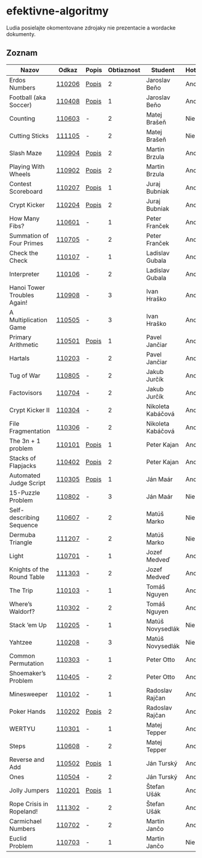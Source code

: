 efektivne-algoritmy
===================

Ludia posielajte okomentovane zdrojaky nie prezentacie a wordacke dokumenty.

Zoznam
------

|Nazov                           |Odkaz             |Popis                      |Obtiaznost |Student          |Hotove  |
|--------------------------------|------------------|---------------------------|-----------|-----------------|--------|
|Erdos Numbers                   |[110206](/110206/)|[Popis](/110206/popis.txt) |2          |Jaroslav Beňo    |Ano     |
|Football (aka Soccer)           |[110408](/110408/)|[Popis](/110408/popis.txt) |1          |Jaroslav Beňo    |Ano     |
|Counting                        |[110603](/110603/)|-                          |2          |Matej Brašeň     |Nie     |
|Cutting Sticks                  |[111105](/111105/)|-                          |2          |Matej Brašeň     |Nie     |
|Slash Maze                      |[110904](/110904/)|[Popis](/110904/popis.txt) |2          |Martin Brzula    |Ano     |
|Playing With Wheels             |[110902](/110902/)|[Popis](/110902/popis.txt) |2          |Martin Brzula    |Ano     |
|Contest Scoreboard              |[110207](/110207/)|[Popis](/110207/popis.txt) |1          |Juraj Bubniak    |Ano     |
|Crypt Kicker                    |[110204](/110204/)|[Popis](/110204/popis.txt) |2          |Juraj Bubniak    |Ano     |
|How Many Fibs?                  |[110601](/110601/)|-                          |1          |Peter Franček    |Ano     |
|Summation of Four Primes        |[110705](/110705/)|-                          |2          |Peter Franček    |Ano     |
|Check the Check                 |[110107](/110107/)|-                          |1          |Ladislav Gubala  |Ano     |
|Interpreter                     |[110106](/110106/)|-                          |2          |Ladislav Gubala  |Ano     |
|Hanoi Tower Troubles Again!     |[110908](/110908/)|-                          |3          |Ivan Hraško      |Ano     |
|A Multiplication Game           |[110505](/110505/)|-                          |3          |Ivan Hraško      |Ano     |
|Primary Arithmetic              |[110501](/110501/)|[Popis](/110501/popis.txt) |1          |Pavel Jančiar    |Ano     |
|Hartals                         |[110203](/110203/)|-                          |2          |Pavel Jančiar    |Ano     |
|Tug of War                      |[110805](/110805/)|-                          |2          |Jakub Jurčík     |Ano     |
|Factovisors                     |[110704](/110704/)|-                          |2          |Jakub Jurčík     |Ano     |
|Crypt Kicker II                 |[110304](/110304/)|-                          |2          |Nikoleta Kabáčová|Ano     |
|File Fragmentation              |[110306](/110306/)|-                          |2          |Nikoleta Kabáčová|Ano     |
|The 3n + 1 problem              |[110101](/110101/)|[Popis](/110101/popis.txt) |1          |Peter Kajan      |Ano     |
|Stacks of Flapjacks             |[110402](/110402/)|[Popis](/110402/popis.txt) |2          |Peter Kajan      |Ano     |
|Automated Judge Script          |[110305](/110305/)|[Popis](/110305/popis.txt) |1          |Ján Maár         |Ano     |
|15-Puzzle Problem               |[110802](/110802/)|-                          |3          |Ján Maár         |Nie     |
|Self-describing Sequence        |[110607](/110607/)|-                          |2          |Matúš Marko      |Nie     |
|Dermuba Triangle                |[111207](/111207/)|-                          |2          |Matúš Marko      |Nie     |
|Light                           |[110701](/110701/)|-                          |1          |Jozef Medveď     |Ano     |
|Knights of the Round Table      |[111303](/111303/)|-                          |2          |Jozef Medveď     |Ano     |
|The Trip                        |[110103](/110103/)|-                          |1          |Tomáš Nguyen     |Ano     |
|Where’s Waldorf?                |[110302](/110302/)|-                          |2          |Tomáš Nguyen     |Ano     |
|Stack ’em Up                    |[110205](/110205/)|-                          |1          |Matúš Novysedlák |Nie     |
|Yahtzee                         |[110208](/110208/)|-                          |3          |Matúš Novysedlák |Nie     |
|Common Permutation              |[110303](/110303/)|-                          |1          |Peter Otto       |Ano     |
|Shoemaker’s Problem             |[110405](/110405/)|-                          |2          |Peter Otto       |Ano     |
|Minesweeper                     |[110102](/110102/)|-                          |1          |Radoslav Rajčan  |Ano     |
|Poker Hands                     |[110202](/110202/)|[Popis](/110202/popis.txt) |2          |Radoslav Rajčan  |Ano     |
|WERTYU                          |[110301](/110301/)|-                          |1          |Matej Tepper     |Ano     |
|Steps                           |[110608](/110608/)|-                          |2          |Matej Tepper     |Ano     |
|Reverse and Add                 |[110502](/110502/)|[Popis](/110502/popis.txt) |1          |Ján Turský       |Ano     |
|Ones                            |[110504](/110504/)|-                          |2          |Ján Turský       |Ano     |
|Jolly Jumpers                   |[110201](/110201/)|[Popis](/110201/popis.txt) |1          |Štefan Ušák      |Ano     |
|Rope Crisis in Ropeland!        |[111302](/111302/)|-                          |2          |Štefan Ušák      |Ano     |
|Carmichael Numbers              |[110702](/110702/)|-                          |2          |Martin Jančo     |Ano     |
|Euclid Problem                  |[110703](/110703/)|-                          |1          |Martin Jančo     |Nie     |
